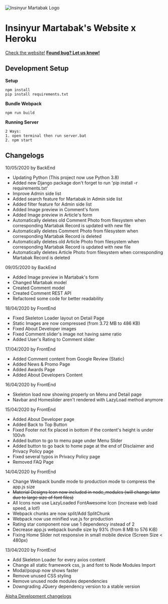 ![Insinyur Martabak Logo](static/img/icon.png)
# Insinyur Martabak's Website x Heroku
[Check the website!](https://webirmartabak.herokuapp.com/)
__[Found bug? Let us know!](https://github.com/Shaddamah/irmartabak-heroku/issues)__


## Development Setup

__Setup__

```
npm install
pip install requirements.txt
```

__Bundle Webpack__

```
npm run build
```

__Running Server__

```
2 Ways:
1. open terminal then run server.bat
2. npm start
```

## Changelogs

10/05/2020 by BackEnd
- Updating Python (This project now use Python 3.8)
- Added new Django package don't forget to run 'pip install -r requirements.txt'
- Improve Admin side list
- Added search feature for Martabak in Admin side list
- Added filter feature for Admin side list
- Added Image preview in Comment's form
- Added Image preview in Article's form
- Automatically deletes old Comment Photo from filesystem when corresponding Martabak Record is updated with new file
- Automatically deletes Comment Photo from filesystem when corresponding Martabak Record is deleted
- Automatically deletes old Article Photo from filesystem when corresponding Martabak Record is updated with new file
- Automatically deletes Article Photo from filesystem when corresponding Martabak Record is deleted

09/05/2020 by BackEnd
- Added Image preview in Martabak's form
- Changed Martabak model
- Created Comment model
- Created Comment REST API
- Refactored some code for better readability

18/04/2020 by FrontEnd
- Fixed Skeleton Loader layout on Detail Page
- Static Images are now compressed (from 3.72 MB to 486 KB)
- Fixed About Developer images
- Fixed Comment slider's image not having same ratio
- Added User's Rating to Comment slider

17/04/2020 by FrontEnd
- Added Comment content from Google Review (Static)
- Added News & Promo Page
- Added Awards Page
- Added About Developers Content

16/04/2020 by FrontEnd
- Skeleton load now showing properly on Menu and Detail page
- Navbar and Homeslider aren't rendered with LazyLoad method anymore

15/04/2020 by FrontEnd
- Added About Developer page
- Added Back to Top Button
- Fixed Footer not fix placed in bottom if the content's height is under 100vh
- Added button to go to menu page under Menu Slider
- Added button to go back to home page at the end of Disclaimer and Privacy Policy page
- Fixed several typos in Privacy Policy page
- Removed FAQ Page

14/04/2020 by FrontEnd
- Change Webpack bundle mode to production mode to compress the app.js size
- ~~Material Designs Icon now included in node_modules (will change later due to large size of font files)~~
- All Icons now use LazyLoaded FontAwesome Icon (increase web load speed, a lot!)
- Webpack chunks are now split/Add SplitChunk
- Webpack now use minified vue.js for production
- Rating star component now use 1 dependency instead of 2
- Decrease app.js webpack bundle size by 93% (from 8 MB to 576 KiB)
- Fixing Home Slider not responsive in small mobile device (Screen Size < 480px)

13/04/2020 by FrontEnd
- Add Skeleton Loader for every axios content
- Change all static framework css, js and font to Node Modules Import
- Modal/popup now shows faster 
- Remove unused CSS styling
- Remove unused node modules dependencies
- Downgrading JQuery dependency version to a stable version

[Alpha Development changelogs](changelog.txt)